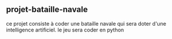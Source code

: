 ## projet-bataille-navale

ce projet consiste à coder une bataille navale qui sera doter d'une intelligence artificiel. le jeu sera coder en python 
